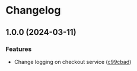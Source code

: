 # Changelog

## 1.0.0 (2024-03-11)


### Features

* Change logging on checkout service ([c99cbad](https://github.com/karlo235/DHBW-DevOps/commit/c99cbad34bcd5361563b161c06c5d0ce2b4e6ed1))
